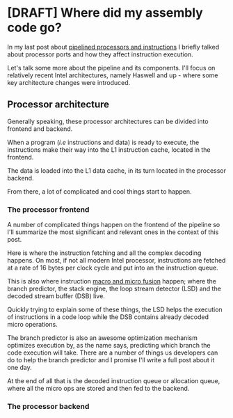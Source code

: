 # [DRAFT] Where did my assembly code go?

In my last post about [pipelined processors and instructions](instructions-01.md) I briefly talked about processor ports and how they affect instruction execution.

Let's talk some more about the pipeline and its components. I'll focus on relatively recent Intel architectures, namely Haswell and up - where some key architecture changes were introduced.

## Processor architecture

Generally speaking, these processor architectures can be divided into frontend and backend. 

When a program (*i.e* instructions and data) is ready to execute, the instructions make their way into the L1 instruction cache, located in the frontend.

The data is loaded into the L1 data cache, in its turn located in the processor backend.

From there, a lot of complicated and cool things start to happen.

### The processor frontend

A number of complicated things happen on the frontend of the pipeline so I'll summarize the most significant and relevant ones in the context of this post.


Here is where the instruction fetching and all the complex decoding happens. On most, if not all modern Intel processor, instructions are fetched at a rate of 16 bytes per clock cycle and put into an the instruction queue. 

This is also where instruction [macro and micro fusion](instructions-01.md) happen; where the branch predictor, the stack engine, the loop stream detector (LSD) and the decoded stream buffer (DSB) live.

Quickly trying to explain some of these things, the LSD helps the execution of instructions in a code loop while the DSB contains already decoded micro operations. 

The branch predictor is also an awesome optimization mechanism optimizes execution by, as the name says, predicting which branch the code execution will take.
There are a number of things us developers can do to help the branch predictor and I promise I'll write a full post about it one day.

At the end of all that is the decoded instruction queue or allocation queue, where all the micro ops are stored and then fed to the backend.

### The processor backend

